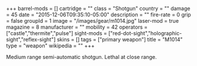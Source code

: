 +++
barrel-mods = []
cartridge = ""
class = "Shotgun"
country = ""
damage = 45
date = "2015-12-06T09:35:10-05:00"
description = ""
fire-rate = 0
grip = false
groupId = 1
image = "/images/gear/m1014.jpg"
laser-mod = true
magazine = 8
manufacturer = ""
mobility = 42
operators = ["castle","thermite","pulse"]
sight-mods = ["red-dot-sight","holographic-sight","reflex-sight"]
skins = []
tags = ["primary weapon"]
title = "M1014"
type = "weapon"
wikipedia = ""
+++

Medium range semi-automatic shotgun. Lethal at close range.
